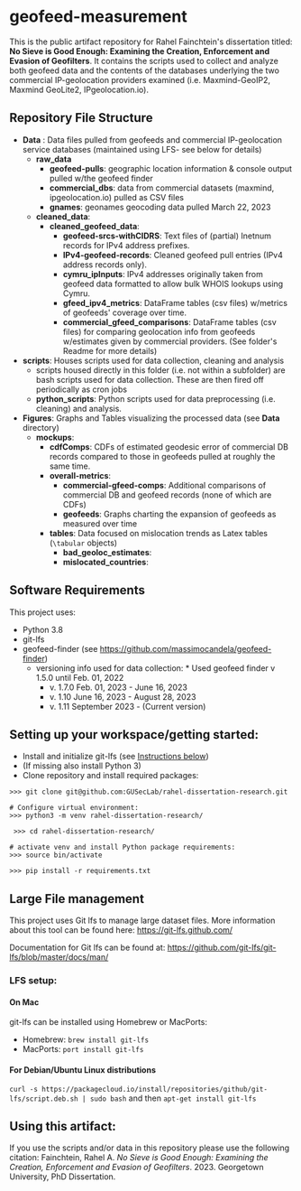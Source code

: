 # geofeed-measurement
This is the public artifact repository for Rahel Fainchtein's dissertation titled:
__No Sieve is Good Enough: Examining the Creation, Enforcement and Evasion of Geofilters__.
It contains the scripts used to collect and analyze both geofeed data and the contents of the databases underlying the two commercial IP-geolocation providers examined (i.e. Maxmind-GeoIP2, Maxmind GeoLite2, IPgeolocation.io). 

## Repository File Structure ##
* __Data__ : Data files pulled from geofeeds and commercial IP-geolocation service databases (maintained using LFS- see below for details)
  * __raw\_data__
    * __geofeed-pulls__: geographic location information & console output pulled w/the geofeed finder
    * __commercial_dbs__: data from commercial datasets (maxmind, ipgeolocation.io) pulled as CSV files
    * __gnames__: geonames geocoding data pulled  March 22, 2023
  * __cleaned\_data__:
    * __cleaned\_geofeed\_data__:
       * __geofeed-srcs-withCIDRS__: Text files of (partial) Inetnum records for IPv4 address prefixes.
       * __IPv4-geofeed-records__: Cleaned geofeed pull entries (IPv4 address records only).
       * __cymru_ipInputs__: IPv4 addresses originally taken from geofeed data formatted to allow bulk WHOIS lookups  using Cymru.
       * __gfeed_ipv4_metrics__: DataFrame tables (csv files) w/metrics of geofeeds' coverage over time.
       * __commercial_gfeed_comparisons__: DataFrame tables (csv files) for comparing geolocation info from geofeeds w/estimates given by commercial providers. (See folder's Readme for more details) 
* __scripts__: Houses scripts used for data collection, cleaning and analysis
  * scripts housed directly in this folder (i.e. not within a subfolder) are bash scripts used for data collection. These are then fired off periodically as cron jobs
  * __python\_scripts__: Python scripts used for data preprocessing (i.e. cleaning) and analysis.
* __Figures__: Graphs and Tables visualizing the processed data (see __Data__ directory)
  * __mockups__:
      * __cdfComps__: CDFs of estimated geodesic error of commercial DB records compared to those in geofeeds pulled at roughly the same time. 
      * __overall-metrics__: 
          * __commercial-gfeed-comps__: Additional comparisons of commercial DB and geofeed records (none of which are CDFs)
          * __geofeeds__: Graphs charting the expansion of geofeeds as measured over time
      * __tables__: Data focused on mislocation trends as Latex tables (`\tabular` objects)
          * __bad\_geoloc\_estimates__:
          * __mislocated\_countries__:     

## Software Requirements ##
This project uses:
* Python 3.8 
* git-lfs
* geofeed-finder (see https://github.com/massimocandela/geofeed-finder)
	* versioning info used for data collection: 
                * Used geofeed finder v 1.5.0 until Feb. 01, 2022
		* v. 1.7.0 Feb. 01, 2023 - June 16, 2023
		* v. 1.10 June 16, 2023 - August 28, 2023
		* v. 1.11 September 2023 - (Current version) 


## Setting up your workspace/getting started:
* Install and initialize git-lfs (see [Instructions below](#large-file-management))
* (If missing also install Python 3)
* Clone repository and install required packages:
 ```
 >>> git clone git@github.com:GUSecLab/rahel-dissertation-research.git

 # Configure virtual environment:
 >>> python3 -m venv rahel-dissertation-research/
 
  >>> cd rahel-dissertation-research/
 
 # activate venv and install Python package requirements:
 >>> source bin/activate
 
 >>> pip install -r requirements.txt
 ```


## Large File management
This project uses Git lfs to manage large dataset files.
 More information about this tool can be found here:
https://git-lfs.github.com/

Documentation for Git lfs can be found at:
https://github.com/git-lfs/git-lfs/blob/master/docs/man/

### LFS setup:
#### On Mac 
git-lfs can be installed using Homebrew or MacPorts:
 * Homebrew:  `brew install git-lfs`
 * MacPorts: `port install git-lfs`
 
#### For Debian/Ubuntu Linux distributions
`curl -s https://packagecloud.io/install/repositories/github/git-lfs/script.deb.sh | sudo bash`
and then 
`apt-get install git-lfs`


## Using this artifact:
If you use the scripts and/or data in this repository please use the following citation:
Fainchtein, Rahel A. _No Sieve is Good Enough: Examining the Creation, Enforcement and Evasion of Geofilters_. 2023. Georgetown University, PhD Dissertation.  
